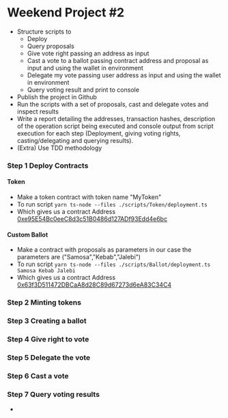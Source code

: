 # Weekend Project #2

- Structure scripts to
  - Deploy
  - Query proposals
  - Give vote right passing an address as input
  - Cast a vote to a ballot passing contract address and proposal as input and using the wallet in environment
  - Delegate my vote passing user address as input and using the wallet in environment
  - Query voting result and print to console
- Publish the project in Github
- Run the scripts with a set of proposals, cast and delegate votes and inspect results
- Write a report detailing the addresses, transaction hashes, description of the operation script being executed and console output from script execution for each step (Deployment, giving voting rights, casting/delegating and querying results).
- (Extra) Use TDD methodology

### Step 1 Deploy Contracts

#### Token
- Make a token contract with token name "MyToken"
- To run script `yarn ts-node --files ./scripts/Token/deployment.ts`
- Which gives us a contract Address <a href="https://goerli.etherscan.io/address/0xe95E54Bc0eeC8d3c51B0486d127ADf93Edd4e6bc" target="_blank">0xe95E54Bc0eeC8d3c51B0486d127ADf93Edd4e6bc</a>
#### Custom Ballot
- Make a contract with proposals as parameters in our case the parameters are ("Samosa","Kebab","Jalebi")
- To run script `yarn ts-node --files ./scripts/Ballot/deployment.ts Samosa Kebab Jalebi`
- Which gives us a contract Address <a href="https://goerli.etherscan.io/tx/0xd2a9ed6ff19b2011d5cc8608ec781858b6fdfed9f71c689a176d51b73af97c3d" target="_blank">0x63f3D511472DBCaA8d28C89d67273d6eA83C34C4</a>


### Step 2 Minting tokens


### Step 3 Creating a ballot


### Step 4 Give right to vote


### Step 5 Delegate the vote


### Step 6 Cast a vote


### Step 7 Query voting results

- 


